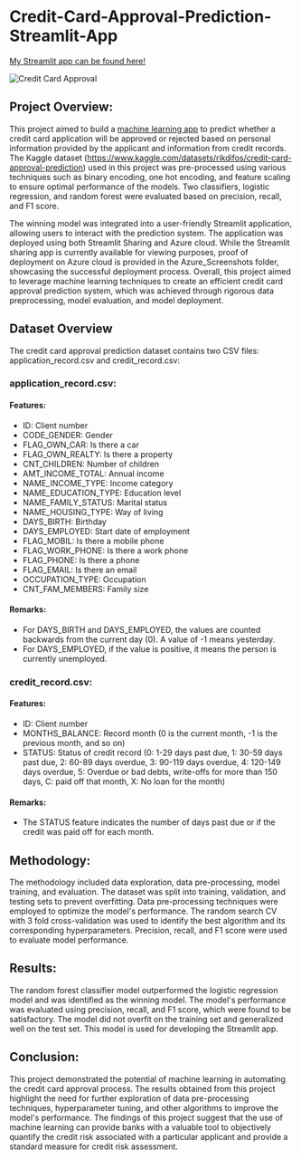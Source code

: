 # Credit-Card-Approval-Prediction-Streamlit-App


[My Streamlit app can be found here!](<https://aswinram1997-credit-card-approval-prediction-streaml-app-mayfo2.streamlit.app/>) 


![Credit Card Approval](https://github.com/aswinram1997/Credit-Card-Approval-Prediction-Streamlit-App/assets/102771069/78275a10-6d9b-4bd0-98e8-7b1b1a7afd77)
  
## Project Overview:
This project aimed to build a [machine learning app](<https://aswinram1997-credit-card-approval-prediction-streaml-app-mayfo2.streamlit.app/>)  to predict whether a credit card application will be approved or rejected based on personal information provided by the applicant and information from credit records. The Kaggle dataset (https://www.kaggle.com/datasets/rikdifos/credit-card-approval-prediction) used in this project was pre-processed using various techniques such as binary encoding, one hot encoding, and feature scaling to ensure optimal performance of the models. Two classifiers, logistic regression, and random forest were evaluated based on precision, recall, and F1 score.

The winning model was integrated into a user-friendly Streamlit application, allowing users to interact with the prediction system. The application was deployed using both Streamlit Sharing and Azure cloud. While the Streamlit sharing app is currently available for viewing purposes, proof of deployment on Azure cloud is provided in the Azure_Screenshots folder, showcasing the successful deployment process. Overall, this project aimed to leverage machine learning techniques to create an efficient credit card approval prediction system, which was achieved through rigorous data preprocessing, model evaluation, and model deployment.

## Dataset Overview
The credit card approval prediction dataset contains two CSV files: application_record.csv and credit_record.csv:

### application_record.csv:
#### Features:
- ID: Client number
- CODE_GENDER: Gender
- FLAG_OWN_CAR: Is there a car
- FLAG_OWN_REALTY: Is there a property
- CNT_CHILDREN: Number of children
- AMT_INCOME_TOTAL: Annual income
- NAME_INCOME_TYPE: Income category
- NAME_EDUCATION_TYPE: Education level
- NAME_FAMILY_STATUS: Marital status
- NAME_HOUSING_TYPE: Way of living
- DAYS_BIRTH: Birthday
- DAYS_EMPLOYED: Start date of employment
- FLAG_MOBIL: Is there a mobile phone
- FLAG_WORK_PHONE: Is there a work phone
- FLAG_PHONE: Is there a phone
- FLAG_EMAIL: Is there an email
- OCCUPATION_TYPE: Occupation
- CNT_FAM_MEMBERS: Family size

#### Remarks:
- For DAYS_BIRTH and DAYS_EMPLOYED, the values are counted backwards from the current day (0). A value of -1 means yesterday.
- For DAYS_EMPLOYED, if the value is positive, it means the person is currently unemployed.

### credit_record.csv:
#### Features:

- ID: Client number
- MONTHS_BALANCE: Record month (0 is the current month, -1 is the previous month, and so on)
- STATUS: Status of credit record (0: 1-29 days past due, 1: 30-59 days past due, 2: 60-89 days overdue, 3: 90-119 days overdue, 4: 120-149 days overdue, 5: Overdue or bad debts, write-offs for more than 150 days, C: paid off that month, X: No loan for the month)

#### Remarks:
- The STATUS feature indicates the number of days past due or if the credit was paid off for each month.

## Methodology:
The methodology included data exploration, data pre-processing, model training, and evaluation. The dataset was split into training, validation, and testing sets to prevent overfitting. Data pre-processing techniques were employed to optimize the model's performance. The random search CV with 3 fold cross-validation was used to identify the best algorithm and its corresponding hyperparameters. Precision, recall, and F1 score were used to evaluate model performance.

## Results:
The random forest classifier model outperformed the logistic regression model and was identified as the winning model. The model's performance was evaluated using precision, recall, and F1 score, which were found to be satisfactory. The model did not overfit on the training set and generalized well on the test set. This model is used for developing the Streamlit app.

## Conclusion:
This project demonstrated the potential of machine learning in automating the credit card approval process. The results obtained from this project highlight the need for further exploration of data pre-processing techniques, hyperparameter tuning, and other algorithms to improve the model's performance. The findings of this project suggest that the use of machine learning can provide banks with a valuable tool to objectively quantify the credit risk associated with a particular applicant and provide a standard measure for credit risk assessment.
